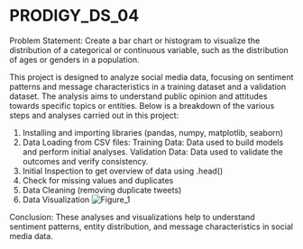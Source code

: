 # PRODIGY_DS_04

Problem Statement: Create a bar chart or histogram to visualize the distribution of a categorical or continuous variable, such as the distribution of ages or genders in a population.

This project is designed to analyze social media data, focusing on sentiment patterns and message characteristics in a training dataset and a validation dataset. The analysis aims to understand public opinion and attitudes towards specific topics or entities. Below is a breakdown of the various steps and analyses carried out in this project:

1. Installing and importing libraries (pandas, numpy, matplotlib, seaborn)
2. Data Loading from CSV files:
     Training Data: Data used to build models and perform initial analyses.
     Validation Data: Data used to validate the outcomes and verify consistency.
3. Initial Inspection to get overview of data using .head()
4. Check for missing values and duplicates
5. Data Cleaning (removing duplicate tweets)
6. Data Visualization
![Figure_1](https://github.com/adroitathena2/PRODIGY_DS_Task1/assets/143172958/4ca0721e-7e73-4b45-9cda-8610c08a3f40)

Conclusion:
These analyses and visualizations help to understand sentiment patterns, entity distribution, and message characteristics in social media data.
